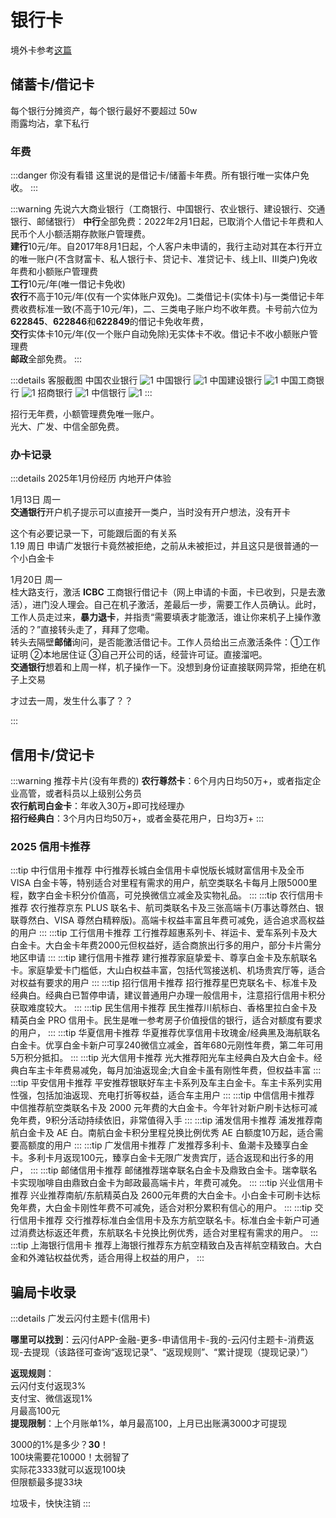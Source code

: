 # 银行卡

境外卡参考[这篇](../trip/card)

## 储蓄卡/借记卡

每个银行分摊资产，每个银行最好不要超过 50w  
雨露均沾，拿下私行

### 年费

:::danger 你没有看错
这里说的是借记卡/储蓄卡年费。所有银行唯一实体户免收。
:::

:::warning 先说六大商业银行（工商银行、中国银行、农业银行、建设银行、交通银行、邮储银行）
**中行**全部免费：2022年2月1日起，已取消个人借记卡年费和人民币个人小额活期存款账户管理费。  
**建行**10元/年。自2017年8月1日起，个人客户未申请的，我行主动对其在本行开立的唯一账户(不含财富卡、私人银行卡、贷记卡、准贷记卡、线上II、III类户)免收年费和小额账户管理费  
**工行**10元/年(唯一借记卡免收)  
**农行**不高于10元/年(仅有一个实体账户双免)。二类借记卡(实体卡)与一类借记卡年费收费标准一致(不高于10元/年)，二、三类电子账户均不收年费。卡号前六位为**622845**、**622846**和**622849**的借记卡免收年费，  
**交行**实体卡10元/年(仅一个账户自动免除)无实体卡不收。借记卡不收小额账户管理费  
**邮政**全部免费。
:::

:::details 客服截图
中国农业银行
![1](/img/card/annual_fee/debit/abc.jpg)
中国银行
![1](/img/card/annual_fee/debit/boc.jpg)
中国建设银行
![1](/img/card/annual_fee/debit/ccb.jpg)
中国工商银行
![1](/img/card/annual_fee/debit/icbc.jpg)
招商银行
![1](/img/card/annual_fee/debit/cmb.jpg)
中信银行
![1](/img/card/annual_fee/debit/cncb.jpg)
:::

招行无年费，小额管理费免唯一账户。  
光大、广发、中信全部免费。

### 办卡记录

:::details 2025年1月份经历 内地开户体验

1月13日 周一  
**交通银行**开户机子提示可以直接开一类户，当时没有开户想法，没有开卡

这个有必要记录一下，可能跟后面的有关系  
1.19 周日 申请广发银行卡竟然被拒绝，之前从未被拒过，并且这只是很普通的一个小白金卡

1月20日 周一  
桂大路支行，激活 **ICBC** 工商银行借记卡（网上申请的卡面，卡已收到，只是去激活），进门没人理会。自己在机子激活，差最后一步，需要工作人员确认。此时，工作人员走过来，**暴力退卡**，并指责“需要填表才能激活，谁让你来机子上操作激活的？”直接转头走了，拜拜了您嘞。  
转头去隔壁**邮储**询问，是否能激活借记卡。工作人员给出三点激活条件：①工作证明 ②本地居住证 ③自己开公司的话，经营许可证。直接溜吧。  
**交通银行**想着和上周一样，机子操作一下。没想到身份证直接联网异常，拒绝在机子上交易

才过去一周，发生什么事了？？

:::

## 信用卡/贷记卡

:::warning 推荐卡片(没有年费的)
**农行尊然卡**：6个月内日均50万+，或者指定企业高管，或者科员以上级别公务员  
**农行航司白金卡**：年收入30万+即可找经理办  
**招行经典白**：3个月内日均50万+，或者金葵花用户，日均3万+
:::

### 2025 信用卡推荐

:::tip 中行信用卡推荐
中行推荐长城白金信用卡卓悦版长城财富信用卡及全币 VISA 白金卡等，特别适合对里程有需求的用户，航空类联名卡每月上限5000里程，数字白金卡积分价值高，可兑换微信立减金及实物礼品。
:::
:::tip 农行信用卡推荐
农行推荐京东 PLUS 联名卡、航司类联名卡及三张高端卡(万事达尊然白、银联尊然白、VISA 尊然白精粹版)。高端卡权益丰富且年费可减免，适合追求高权益的用户
:::
:::tip 工行信用卡推荐
工行推荐超惠系列卡、祥运卡、爱车系列卡及大白金卡。大白金卡年费2000元但权益好，适合商旅出行多的用户，部分卡片需分地区申请
:::
:::tip 建行信用卡推荐
建行推荐家庭挚爱卡、尊享白金卡及东航联名卡。家庭挚爱卡门槛低，大山白权益丰富，包括代驾接送机、机场贵宾厅等，适合对权益有要求的用户
:::
:::tip 招行信用卡推荐
招行推荐星巴克联名卡、标准卡及经典白。经典白已暂停申请，建议普通用户办理一般信用卡，注意招行信用卡积分获取难度较大。
:::
:::tip 民生信用卡推荐
民生推荐川航标白、香格里拉白金卡及精英白金 PRO 信用卡。民生是唯一参考房子价值授信的银行，适合对额度有要求的用户，
:::
:::tip 华夏信用卡推荐
华夏推荐优享信用卡玫瑰金/经典黑及海航联名白金卡。优享白金卡新户可享240微信立减金，首年680元刚性年费，第二年可用5万积分抵扣。
:::
:::tip 光大信用卡推荐
光大推荐阳光车主经典白及大白金卡。经典白车主卡年费易减免，每月加油返现金;大自金卡虽有刚性年费，但权益丰富
:::
:::tip 平安信用卡推荐
平安推荐银联好车主卡系列及车主白金卡。车主卡系列实用性强，包括加油返现、充电打折等权益，适合车主用户
:::
:::tip 中信信用卡推荐
中信推荐航空类联名卡及 2000 元年费的大白金卡。今年针对新户刷卡达标可减免年费，9积分活动持续依旧，非常值得入手
:::
:::tip 浦发信用卡推荐
浦发推荐南航白金卡及 AE 白。南航白金卡积分里程兑换比例优秀 AE 白额度10万起，适合需要高额度的用户
:::
:::tip 广发信用卡推荐
广发推荐多利卡、鱼潮卡及臻享白金卡。多利卡月返现100元，臻享白金卡无限广发贵宾厅，适合返现和出行多的用户，
:::
:::tip 邮储信用卡推荐
邮储推荐瑞幸联名白金卡及鼎致白金卡。瑞幸联名卡实现咖啡自由鼎致白金卡为邮政最高端卡片，年费可减免。
:::
:::tip 兴业信用卡推荐
兴业推荐南航/东航精英白及 2600元年费的大白金卡。小白金卡可刷卡达标免年费，大白金卡刚性年费不可减免，适合对积分累积有信心的用户。
:::
:::tip 交行信用卡推荐
交行推荐标准白金信用卡及东方航空联名卡。标准白金卡新户可通过消费达标返还年费，东航联名卡兑换比例优秀，适合对里程有需求的用户。
:::
:::tip 上海银行信用卡
推荐上海银行推荐东方航空精致白及吉祥航空精致白。大白金和外滩钻权益优秀，适合用得上权益的用户，
:::

## 骗局卡收录

:::details 广发云闪付主题卡(信用卡)

**哪里可以找到**：云闪付APP-金融-更多-申请信用卡-我的-云闪付主题卡-消费返现-去提现（该路径可查询“返现记录”、“返现规则”、“累计提现（提现记录）”）

**返现规则**：  
云闪付支付返现3%  
支付宝、微信返现1%  
月最高100元  
**提现限制**：上个月账单1%，单月最高100，上月已出账满3000才可提现  

3000的1%是多少？**30**！  
100块需要花10000！太弱智了  
实际花3333就可以返现100块  
但限额最多提33块  

垃圾卡，快快注销
:::
